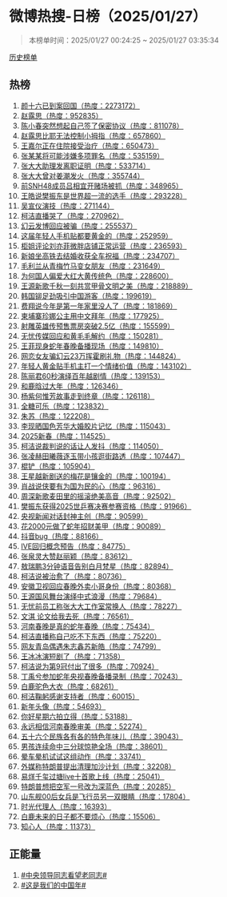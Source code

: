 <h1>
微博热搜-日榜（2025/01/27）
</h1>
<blockquote>
<p>
本榜单时间：2025/01/27 00:24:25 ~ 2025/01/27 03:35:34
</p>
</blockquote>
<p>
<a href="https://github.com/daifee/weibo-hot-search/tree/main/archives/daily">历史榜单</a>
</p>
<h2>
热榜
</h2>
<ol>

<li>
<a href="https://s.weibo.com/weibo?q=%23%E9%A2%9C%E5%8D%81%E5%85%AD%E5%B7%B2%E5%88%B0%E6%A1%88%E5%9B%9E%E5%9B%BD%23" target="weibo">
颜十六已到案回国（热度：2273172）
</a>
</li>

<li>
<a href="https://s.weibo.com/weibo?q=%23%E8%B5%B5%E9%9C%B2%E6%80%9D%23" target="weibo">
赵露思（热度：952835）
</a>
</li>

<li>
<a href="https://s.weibo.com/weibo?q=%23%E9%99%88%E5%B0%8F%E6%98%A5%E7%AA%81%E7%84%B6%E6%83%B3%E8%B5%B7%E8%87%AA%E5%B7%B1%E7%AD%BE%E4%BA%86%E4%BF%9D%E5%AF%86%E5%8D%8F%E8%AE%AE%23" target="weibo">
陈小春突然想起自己签了保密协议（热度：811078）
</a>
</li>

<li>
<a href="https://s.weibo.com/weibo?q=%23%E8%B5%B5%E9%9C%B2%E6%80%9D%E6%AF%94%E8%80%B6%E6%97%A0%E6%B3%95%E6%8E%A7%E5%88%B6%E5%B0%8F%E6%8B%87%E6%8C%87%23" target="weibo">
赵露思比耶无法控制小拇指（热度：657860）
</a>
</li>

<li>
<a href="https://s.weibo.com/weibo?q=%23%E7%8E%8B%E5%98%89%E5%B0%94%E6%AD%A3%E5%9C%A8%E4%BD%8F%E9%99%A2%E6%8E%A5%E5%8F%97%E6%B2%BB%E7%96%97%23" target="weibo">
王嘉尔正在住院接受治疗（热度：650473）
</a>
</li>

<li>
<a href="https://s.weibo.com/weibo?q=%23%E5%BC%A0%E6%9F%90%E6%9F%90%E5%B0%86%E5%8F%AF%E8%83%BD%E6%B6%89%E5%AB%8C%E5%A4%9A%E9%A1%B9%E7%BD%AA%E5%90%8D%23" target="weibo">
张某某将可能涉嫌多项罪名（热度：535159）
</a>
</li>

<li>
<a href="https://s.weibo.com/weibo?q=%23%E5%BC%A0%E5%A4%A7%E5%A4%A7%E5%8A%A9%E7%90%86%E5%8F%91%E7%A6%BB%E8%81%8C%E8%AF%81%E6%98%8E%23" target="weibo">
张大大助理发离职证明（热度：533714）
</a>
</li>

<li>
<a href="https://s.weibo.com/weibo?q=%23%E5%BC%A0%E5%A4%A7%E5%A4%A7%E6%9B%BE%E5%AF%B9%E5%A7%9C%E6%BD%AE%E5%8F%91%E7%81%AB%23" target="weibo">
张大大曾对姜潮发火（热度：355744）
</a>
</li>

<li>
<a href="https://s.weibo.com/weibo?q=%23%E5%89%8DSNH48%E6%88%90%E5%91%98%E5%90%95%E7%9B%B8%E5%AE%9C%E5%BC%80%E8%B5%8C%E5%9C%BA%E8%A2%AB%E6%8A%93%23" target="weibo">
前SNH48成员吕相宜开赌场被抓（热度：348965）
</a>
</li>

<li>
<a href="https://s.weibo.com/weibo?q=%23%E7%8E%8B%E7%9A%93%E8%AF%B4%E6%A8%8A%E6%8C%AF%E4%B8%9C%E6%98%AF%E4%B8%96%E7%95%8C%E8%B6%85%E4%B8%80%E6%B5%81%E7%9A%84%E9%80%89%E6%89%8B%23" target="weibo">
王皓说樊振东是世界超一流的选手（热度：293228）
</a>
</li>

<li>
<a href="https://s.weibo.com/weibo?q=%23%E5%90%B4%E5%AE%A3%E4%BB%AA%E6%BC%94%E6%8A%80%23" target="weibo">
吴宣仪演技（热度：271144）
</a>
</li>

<li>
<a href="https://s.weibo.com/weibo?q=%23%E6%9F%AF%E6%B4%81%E7%9B%B4%E6%92%AD%E5%93%AD%E4%BA%86%23" target="weibo">
柯洁直播哭了（热度：270962）
</a>
</li>

<li>
<a href="https://s.weibo.com/weibo?q=%23%E5%B9%BB%E4%BA%91%E5%8F%91%E5%8D%9A%E5%9B%9E%E5%BA%94%E8%A2%AB%E9%AA%97%23" target="weibo">
幻云发博回应被骗（热度：255537）
</a>
</li>

<li>
<a href="https://s.weibo.com/weibo?q=%23%E8%BF%99%E5%B1%8A%E5%B9%B4%E8%BD%BB%E4%BA%BA%E6%89%8B%E6%9C%BA%E8%B4%B4%E9%83%BD%E8%A6%81%E9%BB%84%E9%87%91%E7%9A%84%23" target="weibo">
这届年轻人手机贴都要黄金的（热度：252959）
</a>
</li>

<li>
<a href="https://s.weibo.com/weibo?q=%23%E6%9F%9C%E5%A7%90%E8%AF%84%E8%AE%BA%E5%88%98%E4%BA%A6%E8%8F%B2%E5%BE%AE%E8%83%96%E5%BA%97%E9%93%BA%E6%AD%A3%E5%B8%B8%E8%BF%90%E8%90%A5%23" target="weibo">
柜姐评论刘亦菲微胖店铺正常运营（热度：236593）
</a>
</li>

<li>
<a href="https://s.weibo.com/weibo?q=%23%E6%96%B0%E5%A8%98%E5%9D%90%E9%AB%98%E9%93%81%E5%8E%BB%E7%BB%93%E5%A9%9A%E6%94%B6%E8%8E%B7%E5%85%A8%E8%BD%A6%E7%A5%9D%E7%A6%8F%23" target="weibo">
新娘坐高铁去结婚收获全车祝福（热度：234707）
</a>
</li>

<li>
<a href="https://s.weibo.com/weibo?q=%23%E6%AF%9B%E5%88%A9%E5%85%B0%E4%BB%8E%E9%9D%92%E6%A2%85%E7%AB%B9%E9%A9%AC%E5%8F%98%E5%A5%B3%E6%9C%8B%E5%8F%8B%23" target="weibo">
毛利兰从青梅竹马变女朋友（热度：231649）
</a>
</li>

<li>
<a href="https://s.weibo.com/weibo?q=%23%E4%B8%BA%E4%BD%95%E5%9B%BD%E4%BA%BA%E5%81%8F%E7%88%B1%E5%A4%A7%E7%BA%A2%E5%A4%A7%E9%BB%84%E4%BC%A0%E7%BB%9F%E8%89%B2%23" target="weibo">
为何国人偏爱大红大黄传统色（热度：228600）
</a>
</li>

<li>
<a href="https://s.weibo.com/weibo?q=%23%E7%8E%8B%E6%BA%90%E6%96%B0%E6%AD%8C%E5%8D%83%E7%A7%8B%E4%B8%80%E5%88%BB%E5%85%B1%E8%B5%8F%E7%94%B2%E9%AA%A8%E6%96%87%E6%98%8E%E4%B9%8B%E7%BE%8E%23" target="weibo">
王源新歌千秋一刻共赏甲骨文明之美（热度：218889）
</a>
</li>

<li>
<a href="https://s.weibo.com/weibo?q=%23%E9%9F%A9%E5%9B%BD%E9%93%86%E8%B6%B3%E5%8A%B2%E5%90%B8%E5%BC%95%E4%B8%AD%E5%9B%BD%E6%B8%B8%E5%AE%A2%23" target="weibo">
韩国铆足劲吸引中国游客（热度：199619）
</a>
</li>

<li>
<a href="https://s.weibo.com/weibo?q=%23%E8%B4%B9%E7%BF%94%E8%AF%B4%E4%BB%8A%E5%B9%B4%E6%98%AF%E7%AC%AC%E4%B8%80%E5%B9%B4%E5%AE%B6%E9%87%8C%E6%B2%A1%E4%BA%BA%E4%BA%86%23" target="weibo">
费翔说今年是第一年家里没人了（热度：181869）
</a>
</li>

<li>
<a href="https://s.weibo.com/weibo?q=%23%E6%9F%AC%E5%9F%94%E5%AF%A8%E7%8F%8D%E5%A8%9C%E5%85%AC%E4%B8%BB%E7%94%A8%E4%B8%AD%E6%96%87%E6%8B%9C%E5%B9%B4%23" target="weibo">
柬埔寨珍娜公主用中文拜年（热度：177925）
</a>
</li>

<li>
<a href="https://s.weibo.com/weibo?q=%23%E5%B0%84%E9%9B%95%E8%8B%B1%E9%9B%84%E4%BC%A0%E9%A2%84%E5%94%AE%E7%A5%A8%E6%88%BF%E7%AA%81%E7%A0%B42.5%E4%BA%BF%23" target="weibo">
射雕英雄传预售票房突破2.5亿（热度：155599）
</a>
</li>

<li>
<a href="https://s.weibo.com/weibo?q=%23%E6%97%A0%E5%BF%A7%E4%BC%A0%E5%AA%92%E5%9B%9E%E5%BA%94%E5%92%8C%E9%BB%84%E6%AF%9B%E6%AF%9B%E8%A7%A3%E7%BA%A6%23" target="weibo">
无忧传媒回应和黄毛毛解约（热度：150281）
</a>
</li>

<li>
<a href="https://s.weibo.com/weibo?q=%23%E7%8E%8B%E8%8F%B2%E7%8E%B0%E8%BA%AB%E8%9B%87%E5%B9%B4%E6%98%A5%E6%99%9A%E5%A4%87%E6%92%AD%E7%8E%B0%E5%9C%BA%23" target="weibo">
王菲现身蛇年春晚备播现场（热度：149810）
</a>
</li>

<li>
<a href="https://s.weibo.com/weibo?q=%23%E7%BD%91%E6%81%8B%E5%A5%B3%E5%8F%8B%E9%AA%97%E5%B9%BB%E4%BA%9123%E4%B8%87%E6%8C%A5%E9%9C%8D%E5%88%B7%E7%A4%BC%E7%89%A9%23" target="weibo">
网恋女友骗幻云23万挥霍刷礼物（热度：144824）
</a>
</li>

<li>
<a href="https://s.weibo.com/weibo?q=%23%E5%B9%B4%E8%BD%BB%E4%BA%BA%E9%BB%84%E9%87%91%E8%B4%B4%E6%89%8B%E6%9C%BA%E4%B8%BB%E6%89%93%E4%B8%80%E4%B8%AA%E6%83%85%E7%BB%AA%E4%BB%B7%E5%80%BC%23" target="weibo">
年轻人黄金贴手机主打一个情绪价值（热度：143102）
</a>
</li>

<li>
<a href="https://s.weibo.com/weibo?q=%23%E9%99%88%E4%B8%BD%E5%90%9B60%E7%A7%92%E6%BC%94%E7%BB%8E%E7%99%BE%E5%B9%B4%E8%B6%8A%E5%89%A7%E6%83%85%23" target="weibo">
陈丽君60秒演绎百年越剧情（热度：139153）
</a>
</li>

<li>
<a href="https://s.weibo.com/weibo?q=%23%E5%92%8C%E9%B9%BF%E6%99%97%E8%BF%87%E5%A4%A7%E5%B9%B4%23" target="weibo">
和鹿晗过大年（热度：126346）
</a>
</li>

<li>
<a href="https://s.weibo.com/weibo?q=%23%E6%9D%A8%E7%B4%AB%E4%BD%95%E6%83%9F%E8%8A%B3%E6%95%85%E4%BA%8B%E8%B5%B0%E5%88%B0%E7%BB%88%E7%AB%A0%23" target="weibo">
杨紫何惟芳故事走到终章（热度：126118）
</a>
</li>

<li>
<a href="https://s.weibo.com/weibo?q=%23%E5%85%A8%E7%B3%96%E5%8F%AF%E4%B9%90%23" target="weibo">
全糖可乐（热度：123832）
</a>
</li>

<li>
<a href="https://s.weibo.com/weibo?q=%23%E6%9C%B1%E8%8B%8F%23" target="weibo">
朱苏（热度：122208）
</a>
</li>

<li>
<a href="https://s.weibo.com/weibo?q=%23%E6%9D%8E%E7%8E%B0%E6%99%92%E5%9B%BD%E8%89%B2%E8%8A%B3%E5%8D%8E%E5%A4%A7%E5%A9%9A%E8%83%B6%E7%89%87%E8%AE%B0%E5%BF%86%23" target="weibo">
李现晒国色芳华大婚胶片记忆（热度：115043）
</a>
</li>

<li>
<a href="https://s.weibo.com/weibo?q=%232025%E6%96%B0%E6%98%A5%23" target="weibo">
2025新春（热度：114525）
</a>
</li>

<li>
<a href="https://s.weibo.com/weibo?q=%23%E6%9F%AF%E6%B4%81%E8%AF%B4%E8%A3%81%E5%88%A4%E8%AF%B4%E7%9A%84%E8%AF%9D%E8%AE%A9%E4%BA%BA%E5%8F%91%E6%8A%96%23" target="weibo">
柯洁说裁判说的话让人发抖（热度：114050）
</a>
</li>

<li>
<a href="https://s.weibo.com/weibo?q=%23%E5%BC%A0%E5%87%8C%E8%B5%AB%E7%94%B0%E6%9B%A6%E8%96%87%E9%80%90%E7%8E%89%E5%B8%A6%E5%B0%8F%E5%AD%A9%E9%80%9B%E8%A1%97%E8%B7%AF%E9%80%8F%23" target="weibo">
张凌赫田曦薇逐玉带小孩逛街路透（热度：107447）
</a>
</li>

<li>
<a href="https://s.weibo.com/weibo?q=%23%E6%A3%8D%E9%93%B2%23" target="weibo">
棍铲（热度：105904）
</a>
</li>

<li>
<a href="https://s.weibo.com/weibo?q=%23%E7%8E%8B%E6%98%9F%E8%B6%8A%E6%96%B0%E5%89%A7%E9%80%81%E7%9A%84%E6%A2%85%E8%8A%B1%E6%98%AF%E9%95%B6%E9%87%91%E7%9A%84%23" target="weibo">
王星越新剧送的梅花是镶金的（热度：100194）
</a>
</li>

<li>
<a href="https://s.weibo.com/weibo?q=%23%E8%82%96%E6%88%98%E8%AF%B4%E4%BE%A0%E8%A6%81%E6%9C%89%E4%B8%BA%E5%9B%BD%E4%B8%BA%E6%B0%91%E7%9A%84%E5%BF%83%23" target="weibo">
肖战说侠要有为国为民的心（热度：96316）
</a>
</li>

<li>
<a href="https://s.weibo.com/weibo?q=%23%E5%91%A8%E6%B7%B1%E6%96%B0%E6%AD%8C%E9%BA%A6%E7%94%B0%E9%87%8C%E7%9A%84%E6%91%87%E6%BB%9A%E7%BB%9D%E7%BE%8E%E9%AB%98%E9%9F%B3%23" target="weibo">
周深新歌麦田里的摇滚绝美高音（热度：92502）
</a>
</li>

<li>
<a href="https://s.weibo.com/weibo?q=%23%E6%A8%8A%E6%8C%AF%E4%B8%9C%E8%8E%B7%E5%BE%972025%E4%B8%96%E4%B9%92%E8%B5%9B%E5%86%B3%E8%B5%9B%E5%8F%82%E8%B5%9B%E8%B5%84%E6%A0%BC%23" target="weibo">
樊振东获得2025世乒赛决赛参赛资格（热度：91966）
</a>
</li>

<li>
<a href="https://s.weibo.com/weibo?q=%23%E5%A4%AE%E8%A7%86%E6%96%B0%E9%97%BB%E5%AF%B9%E8%AF%9D%E5%B0%81%E7%A5%9E%E4%B8%BB%E5%88%9B%23" target="weibo">
央视新闻对话封神主创（热度：90599）
</a>
</li>

<li>
<a href="https://s.weibo.com/weibo?q=%23%E8%8A%B12000%E5%85%83%E5%81%9A%E4%BA%86%E8%9B%87%E5%B9%B4%E6%8B%9B%E8%B4%A2%E7%BE%8E%E7%94%B2%23" target="weibo">
花2000元做了蛇年招财美甲（热度：90089）
</a>
</li>

<li>
<a href="https://s.weibo.com/weibo?q=%23%E6%8A%96%E9%9F%B3bug%23" target="weibo">
抖音bug（热度：88166）
</a>
</li>

<li>
<a href="https://s.weibo.com/weibo?q=%23IVE%E5%9B%9E%E5%BD%92%E6%A6%82%E5%BF%B5%E9%A2%84%E5%91%8A%23" target="weibo">
IVE回归概念预告（热度：84775）
</a>
</li>

<li>
<a href="https://s.weibo.com/weibo?q=%23%E5%BC%A0%E6%B3%89%E7%81%B5%E5%A4%A7%E8%B5%9E%E8%B5%B5%E4%B8%BD%E9%A2%96%23" target="weibo">
张泉灵大赞赵丽颖（热度：83612）
</a>
</li>

<li>
<a href="https://s.weibo.com/weibo?q=%23%E6%95%96%E7%91%9E%E9%B9%8F3%E5%88%86%E9%92%9F%E8%AF%AD%E9%9F%B3%E5%91%8A%E5%88%AB%E7%99%BD%E6%9C%88%E6%A2%B5%E6%98%9F%23" target="weibo">
敖瑞鹏3分钟语音告别白月梵星（热度：82894）
</a>
</li>

<li>
<a href="https://s.weibo.com/weibo?q=%23%E6%9F%AF%E6%B4%81%E8%AF%B4%E8%A2%AB%E6%B2%BB%E6%84%88%E4%BA%86%23" target="weibo">
柯洁说被治愈了（热度：80736）
</a>
</li>

<li>
<a href="https://s.weibo.com/weibo?q=%23%E5%AE%89%E5%BE%BD%E5%8D%AB%E8%A7%86%E5%9B%9E%E5%BA%94%E6%98%A5%E6%99%9A%E5%A4%96%E5%8D%96%E5%B0%8F%E5%93%A5%E8%BA%AB%E4%BB%BD%23" target="weibo">
安徽卫视回应春晚外卖小哥身份（热度：80368）
</a>
</li>

<li>
<a href="https://s.weibo.com/weibo?q=%23%E7%8E%8B%E6%BA%90%E5%9B%BD%E9%A3%8E%E8%88%9E%E5%8F%B0%E6%BC%94%E7%BB%8E%E4%B8%AD%E5%BC%8F%E6%B5%AA%E6%BC%AB%23" target="weibo">
王源国风舞台演绎中式浪漫（热度：79684）
</a>
</li>

<li>
<a href="https://s.weibo.com/weibo?q=%23%E6%97%A0%E5%BF%A7%E5%89%8D%E5%91%98%E5%B7%A5%E7%A7%B0%E5%BC%A0%E5%A4%A7%E5%A4%A7%E5%B7%A5%E4%BD%9C%E5%AE%A4%E5%B8%B8%E6%8D%A2%E4%BA%BA%23" target="weibo">
无忧前员工称张大大工作室常换人（热度：78227）
</a>
</li>

<li>
<a href="https://s.weibo.com/weibo?q=%23%E6%96%87%E6%B7%87%20%E8%AE%BA%E6%96%87%E7%BB%99%E6%88%91%E5%8E%BB%E6%AD%BB%23" target="weibo">
文淇 论文给我去死（热度：76561）
</a>
</li>

<li>
<a href="https://s.weibo.com/weibo?q=%23%E6%B2%B3%E5%8D%97%E6%98%A5%E6%99%9A%E6%98%AF%E7%9C%9F%E7%9A%84%E8%9B%87%E5%B9%B4%E6%98%A5%E6%99%9A%23" target="weibo">
河南春晚是真的蛇年春晚（热度：75434）
</a>
</li>

<li>
<a href="https://s.weibo.com/weibo?q=%23%E6%9F%AF%E6%B4%81%E7%9B%B4%E6%92%AD%E7%A7%B0%E8%87%AA%E5%B7%B1%E5%90%83%E4%B8%8D%E4%B8%8B%E4%B8%9C%E8%A5%BF%23" target="weibo">
柯洁直播称自己吃不下东西（热度：75220）
</a>
</li>

<li>
<a href="https://s.weibo.com/weibo?q=%23%E7%BD%91%E5%8F%8B%E9%9D%92%E5%B2%9B%E5%81%B6%E9%81%87%E6%9C%B1%E5%BF%97%E9%91%AB%E8%8B%8F%E6%96%B0%E7%9A%93%23" target="weibo">
网友青岛偶遇朱志鑫苏新皓（热度：74799）
</a>
</li>

<li>
<a href="https://s.weibo.com/weibo?q=%23%E7%8E%8B%E5%86%B0%E5%86%B0%E6%BC%94%E7%9F%AD%E5%89%A7%E4%BA%86%23" target="weibo">
王冰冰演短剧了（热度：71358）
</a>
</li>

<li>
<a href="https://s.weibo.com/weibo?q=%23%E6%9F%AF%E6%B4%81%E8%AF%B4%E4%B8%BA%E7%AC%AC9%E5%86%A0%E4%BB%98%E5%87%BA%E4%BA%86%E5%BE%88%E5%A4%9A%23" target="weibo">
柯洁说为第9冠付出了很多（热度：70924）
</a>
</li>

<li>
<a href="https://s.weibo.com/weibo?q=%23%E4%B8%81%E7%A6%B9%E5%85%AE%E5%8F%82%E5%8A%A0%E8%9B%87%E5%B9%B4%E5%A4%AE%E8%A7%86%E6%98%A5%E6%99%9A%E5%A4%87%E6%92%AD%E5%BD%95%E5%88%B6%23" target="weibo">
丁禹兮参加蛇年央视春晚备播录制（热度：70243）
</a>
</li>

<li>
<a href="https://s.weibo.com/weibo?q=%23%E7%99%BD%E9%B9%BF%E9%A9%BC%E8%89%B2%E5%A4%A7%E8%A1%A3%23" target="weibo">
白鹿驼色大衣（热度：68261）
</a>
</li>

<li>
<a href="https://s.weibo.com/weibo?q=%23%E6%9F%AF%E6%B4%81%E9%9E%A0%E8%BA%AC%E6%84%9F%E8%B0%A2%E6%94%AF%E6%8C%81%E8%80%85%23" target="weibo">
柯洁鞠躬感谢支持者（热度：60015）
</a>
</li>

<li>
<a href="https://s.weibo.com/weibo?q=%23%E6%96%B0%E5%B9%B4%E5%A4%B4%E5%83%8F%23" target="weibo">
新年头像（热度：54693）
</a>
</li>

<li>
<a href="https://s.weibo.com/weibo?q=%23%E4%BD%A0%E5%A5%BD%E6%98%9F%E6%9C%9F%E5%85%AD%E6%8B%8D%E7%AB%8B%E5%BE%97%23" target="weibo">
你好星期六拍立得（热度：53188）
</a>
</li>

<li>
<a href="https://s.weibo.com/weibo?q=%23%E6%B0%B8%E8%BF%9C%E7%9B%B8%E4%BF%A1%E6%B2%B3%E5%8D%97%E6%98%A5%E6%99%9A%E5%AE%A1%E7%BE%8E%23" target="weibo">
永远相信河南春晚审美（热度：52274）
</a>
</li>

<li>
<a href="https://s.weibo.com/weibo?q=%23%E4%BA%94%E5%8D%81%E5%85%AD%E4%B8%AA%E6%B0%91%E6%97%8F%E5%90%84%E6%9C%89%E5%90%84%E7%9A%84%E7%89%B9%E8%89%B2%E5%B9%B4%E5%91%B3%E5%84%BF%23" target="weibo">
五十六个民族各有各的特色年味儿（热度：39043）
</a>
</li>

<li>
<a href="https://s.weibo.com/weibo?q=%23%E7%94%B7%E5%AD%A9%E8%BF%9E%E7%BB%AD%E5%91%BD%E4%B8%AD%E4%B8%89%E5%88%86%E7%90%83%E6%83%8A%E8%89%B3%E5%85%A8%E5%9C%BA%23" target="weibo">
男孩连续命中三分球惊艳全场（热度：38601）
</a>
</li>

<li>
<a href="https://s.weibo.com/weibo?q=%23%E6%99%95%E8%BD%A6%E6%99%95%E6%9C%BA%E8%AF%95%E8%AF%95%E8%BF%99%E7%BB%84%E5%8A%A8%E4%BD%9C%23" target="weibo">
晕车晕机试试这组动作（热度：33741）
</a>
</li>

<li>
<a href="https://s.weibo.com/weibo?q=%23%E5%A4%96%E5%AA%92%E7%A7%B0%E7%89%B9%E6%9C%97%E6%99%AE%E6%8F%90%E5%87%BA%E6%B8%85%E7%90%86%E5%8A%A0%E6%B2%99%E8%AE%A1%E5%88%92%23" target="weibo">
外媒称特朗普提出清理加沙计划（热度：32208）
</a>
</li>

<li>
<a href="https://s.weibo.com/weibo?q=%23%E6%98%93%E7%83%8A%E5%8D%83%E7%8E%BA%E8%BF%87%E5%A1%98live%E5%8D%81%E9%A6%96%E6%AD%8C%E4%B8%8A%E7%BA%BF%23" target="weibo">
易烊千玺过塘live十首歌上线（热度：25041）
</a>
</li>

<li>
<a href="https://s.weibo.com/weibo?q=%23%E7%89%B9%E6%9C%97%E6%99%AE%E6%83%B3%E6%8A%8A%E7%A9%BA%E5%86%9B%E4%B8%80%E5%8F%B7%E6%94%B9%E4%B8%BA%E6%B7%B1%E8%93%9D%E8%89%B2%23" target="weibo">
特朗普想把空军一号改为深蓝色（热度：20285）
</a>
</li>

<li>
<a href="https://s.weibo.com/weibo?q=%23%E5%B1%B1%E4%B8%9C%E8%88%B000%E5%90%8E%E5%A5%B3%E5%85%B5%E6%98%AF%E9%A3%9E%E8%A1%8C%E5%91%98%E5%8F%A6%E4%B8%80%E5%8F%8C%E7%9C%BC%E7%9D%9B%23" target="weibo">
山东舰00后女兵是飞行员另一双眼睛（热度：17804）
</a>
</li>

<li>
<a href="https://s.weibo.com/weibo?q=%23%E6%97%B6%E5%85%89%E4%BB%A3%E7%90%86%E4%BA%BA%23" target="weibo">
时光代理人（热度：16393）
</a>
</li>

<li>
<a href="https://s.weibo.com/weibo?q=%23%E7%99%BD%E9%B9%BF%E6%9C%AA%E6%9D%A5%E7%9A%84%E6%97%A5%E5%AD%90%E9%83%BD%E4%B8%8D%E8%A6%81%E7%83%A6%E5%BF%83%23" target="weibo">
白鹿未来的日子都不要烦心（热度：15506）
</a>
</li>

<li>
<a href="https://s.weibo.com/weibo?q=%23%E7%9F%A5%E5%BF%83%E4%BA%BA%23" target="weibo">
知心人（热度：11373）
</a>
</li>

</ol>
<h2>
正能量
</h2>
<ol>

<li>
<a href="https://s.weibo.com/weibo?q=%23%23%E4%B8%AD%E5%A4%AE%E9%A2%86%E5%AF%BC%E5%90%8C%E5%BF%97%E7%9C%8B%E6%9C%9B%E8%80%81%E5%90%8C%E5%BF%97%23%23" target="weibo">
#中央领导同志看望老同志#
</a>
</li>

<li>
<a href="https://s.weibo.com/weibo?q=%23%23%E8%BF%99%E6%98%AF%E6%88%91%E4%BB%AC%E7%9A%84%E4%B8%AD%E5%9B%BD%E5%B9%B4%23%23" target="weibo">
#这是我们的中国年#
</a>
</li>

</ol>